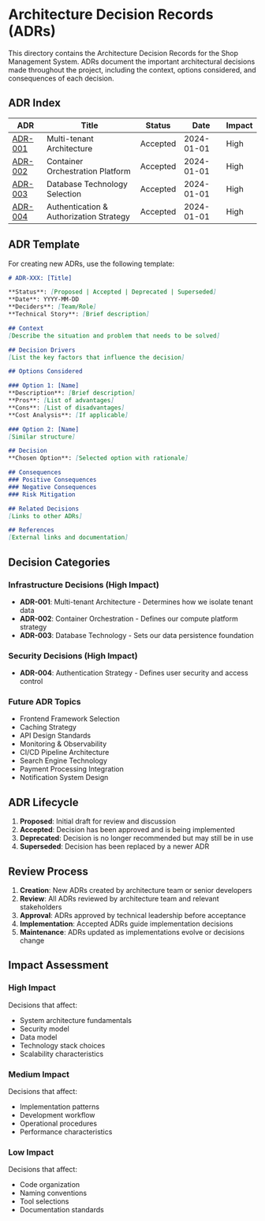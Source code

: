 # Architecture Decision Records (ADRs)

This directory contains the Architecture Decision Records for the Shop Management System. ADRs document the important architectural decisions made throughout the project, including the context, options considered, and consequences of each decision.

## ADR Index

| ADR | Title | Status | Date | Impact |
|-----|-------|--------|------|--------|
| [ADR-001](./ADR-001-multi-tenant-architecture.md) | Multi-tenant Architecture | Accepted | 2024-01-01 | High |
| [ADR-002](./ADR-002-container-orchestration.md) | Container Orchestration Platform | Accepted | 2024-01-01 | High |
| [ADR-003](./ADR-003-database-technology.md) | Database Technology Selection | Accepted | 2024-01-01 | High |
| [ADR-004](./ADR-004-authentication-strategy.md) | Authentication & Authorization Strategy | Accepted | 2024-01-01 | High |

## ADR Template

For creating new ADRs, use the following template:

```markdown
# ADR-XXX: [Title]

**Status**: [Proposed | Accepted | Deprecated | Superseded]  
**Date**: YYYY-MM-DD  
**Deciders**: [Team/Role]  
**Technical Story**: [Brief description]

## Context
[Describe the situation and problem that needs to be solved]

## Decision Drivers
[List the key factors that influence the decision]

## Options Considered

### Option 1: [Name]
**Description**: [Brief description]
**Pros**: [List of advantages]
**Cons**: [List of disadvantages]
**Cost Analysis**: [If applicable]

### Option 2: [Name]
[Similar structure]

## Decision
**Chosen Option**: [Selected option with rationale]

## Consequences
### Positive Consequences
### Negative Consequences
### Risk Mitigation

## Related Decisions
[Links to other ADRs]

## References
[External links and documentation]
```

## Decision Categories

### Infrastructure Decisions (High Impact)
- **ADR-001**: Multi-tenant Architecture - Determines how we isolate tenant data
- **ADR-002**: Container Orchestration - Defines our compute platform strategy
- **ADR-003**: Database Technology - Sets our data persistence foundation

### Security Decisions (High Impact)  
- **ADR-004**: Authentication Strategy - Defines user security and access control

### Future ADR Topics
- Frontend Framework Selection
- Caching Strategy
- API Design Standards
- Monitoring & Observability
- CI/CD Pipeline Architecture
- Search Engine Technology
- Payment Processing Integration
- Notification System Design

## ADR Lifecycle

1. **Proposed**: Initial draft for review and discussion
2. **Accepted**: Decision has been approved and is being implemented
3. **Deprecated**: Decision is no longer recommended but may still be in use
4. **Superseded**: Decision has been replaced by a newer ADR

## Review Process

1. **Creation**: New ADRs created by architecture team or senior developers
2. **Review**: All ADRs reviewed by architecture team and relevant stakeholders
3. **Approval**: ADRs approved by technical leadership before acceptance
4. **Implementation**: Accepted ADRs guide implementation decisions
5. **Maintenance**: ADRs updated as implementations evolve or decisions change

## Impact Assessment

### High Impact
Decisions that affect:
- System architecture fundamentals
- Security model
- Data model
- Technology stack choices
- Scalability characteristics

### Medium Impact
Decisions that affect:
- Implementation patterns
- Development workflow
- Operational procedures
- Performance characteristics

### Low Impact
Decisions that affect:
- Code organization
- Naming conventions
- Tool selections
- Documentation standards